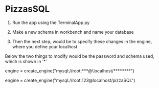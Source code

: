 # PizzasSQL

1. Run the app using the TerminalApp.py

2. Make a new schema in workbench and name your database

3. Then the next step, would be to specify these changes in the engine, where you define your localhost

Below the two things to modify would be the password and schema used, which is shown in '*'

engine = create_engine("mysql://root:\*\*\*@\localhost/\*\*\*\*\*\*\*\*")

engine = create_engine("mysql://root:123@localhost/pizzaSQL")
